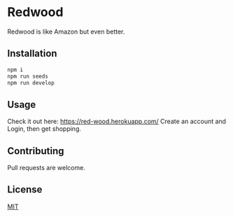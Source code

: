 # Redwood

Redwood is like Amazon but even better.

## Installation
```bash
npm i 
npm run seeds
npm run develop
```


## Usage
Check it out here:
https://red-wood.herokuapp.com/
Create an account and Login, then get shopping.

## Contributing

Pull requests are welcome.


## License

[MIT](https://choosealicense.com/licenses/mit/)